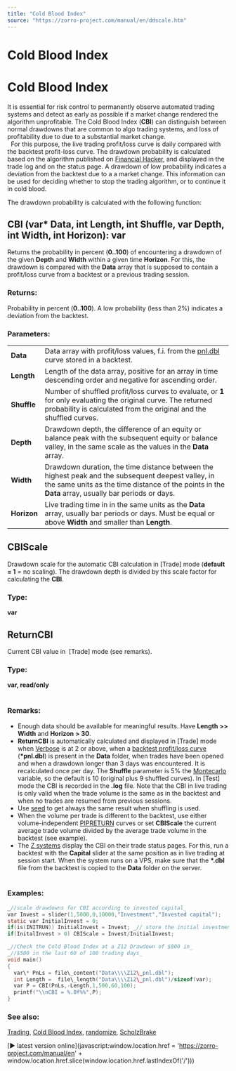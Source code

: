 ```yaml
---
title: "Cold Blood Index"
source: "https://zorro-project.com/manual/en/ddscale.htm"
---
```


# Cold Blood Index

# Cold Blood Index

It is essential for risk control to permanently observe automated trading systems and detect as early as possible if a market change rendered the algorithm unprofitable. The Cold Blood Index (**CBI**) can distinguish between normal drawdowns that are common to algo trading systems, and loss of profitability due to due to a substantial market change.  
  For this purpose, the live trading profit/loss curve is daily compared with the backtest profit-loss curve. The drawdown probability is calculated based on the algorithm published on [Financial Hacker](http://www.financial-hacker.com/the-cold-blood-index/), and displayed in the trade log and on the status page. A drawdown of low probability indicates a deviation from the backtest due to a a market change. This information can be used for deciding whether to stop the trading algorithm, or to continue it in cold blood.

The drawdown probability is calculated with the following function:

## CBI (var\* Data, int Length, int Shuffle, var Depth, int Width, int Horizon): var

Returns the probability in percent (**0..100**) of encountering a drawdown of the given **Depth** and **Width** within a given time **Horizon**. For this, the drawdown is compared with the **Data** array that is supposed to contain a profit/loss curve from a backtest or a previous trading session.

### Returns:

Probability in percent (**0..100**). A low probability (less than 2%) indicates a deviation from the backtest. 

### Parameters:

<table border="0"><tbody><tr><td><strong>Data</strong></td><td>Data array with profit/loss values, f.i. from the <a href="export.htm#pnl">pnl.dbl</a> curve stored in a backtest.</td></tr><tr><td><strong>Length</strong></td><td>Length of the data array, positive for an array in time descending order and negative for ascending order.</td></tr><tr><td><strong>Shuffle</strong></td><td>Number of shuffled profit/loss curves to evaluate, or <strong>1</strong> for only evaluating the original curve. The returned probability is calculated from the original and the shuffled curves.</td></tr><tr><td><strong>Depth</strong></td><td>Drawdown depth, the difference of an equity or balance peak with the subsequent equity or balance valley, in the same scale as the values in the <strong>Data</strong> array.</td></tr><tr><td><strong>Width</strong></td><td>Drawdown duration, the time distance between the highest peak and the subsequent deepest valley, in the same units as the time distance of the points in the <strong>Data</strong> array, usually bar periods or days.</td></tr><tr><td><strong>Horizon</strong></td><td>Live trading time in in the same units as the <strong>Data</strong> array, usually bar periods or days. Must be equal or above <strong>Width</strong> and smaller than <strong>Length</strong>.</td></tr></tbody></table>

## CBIScale

Drawdown scale for the automatic CBI calculation in \[Trade\] mode (**default = 1** = no scaling). The drawdown depth is divided by this scale factor for calculating the **CBI**.

### Type:

**var**

## ReturnCBI

Current CBI value in  \[Trade\] mode (see remarks).

### Type:

**var, read/only**  
 

### Remarks:

*   Enough data should be available for meaningful results. Have **Length** **\>> Width** and **Horizon** **\> 30**.
*   **ReturnCBI** is automatically calculated and displayed in \[Trade\] mode when [Verbose](199_Verbose.md) is at 2 or above, when a [backtest profit/loss curve](export.htm#pnl) (**\*pnl.dbl**) is present in the **Data** folder, when trades have been opened and when a drawdown longer than 3 days was encountered. It is recalculated once per day. The **Shuffle** parameter is 5% the [Montecarlo](montecarlo.md) variable, so the default is 10 (original plus 9 shuffled curves). In \[Test\] mode the CBI is recorded in the **.log** file. Note that the CBI in live trading is only valid when the trade volume is the same as in the backtest and when no trades are resumed from previous sessions.
*   Use [seed](084_random_seed.md) to get always the same result when shuffling is used.
*   When the volume per trade is different to the backtest, use either volume-independent [PIPRETURN](018_TradeMode.md) curves or set **CBIScale** the current average trade volume divided by the average trade volume in the backtest (see example).
*   The [Z systems](zsystems.md) display the CBI on their trade status pages. For this, run a backtest with the **Capital** slider at the same position as in live trading at session start. When the system runs on a VPS, make sure that the **\*.dbl** file from the backtest is copied to the **Data** folder on the server.  
       
    

### Examples:

```c
_//scale drawdowns for CBI according to invested capital_
var Invest = slider(1,5000,0,10000,"Investment","Invested capital");
static var InitialInvest = 0;
if(is(INITRUN)) InitialInvest = Invest; _// store the initial investment that was also used in the backtest_ 
if(InitalInvest > 0) CBIScale = Invest/InitialInvest;
```
```c
_//Check the Cold Blood Index at a Z12 Drawdown of $800 in_ 
_//$500 in the last 60 of 100 trading days_
void main()
{
  var\* PnLs = file\_content("Data\\\\Z12\_pnl.dbl");
  int Length =  file\_length("Data\\\\Z12\_pnl.dbl")/sizeof(var);
  var P = CBI(PnLs,-Length,1,500,60,100);
  printf("\\nCBI = %.0f%%",P);
}
```

### See also:

[Trading](004_Trading_Strategies.md), [Cold Blood Index](http://www.financial-hacker.com/the-cold-blood-index/), [randomize](130_randomize.md), [ScholzBrake](190_Margin_Risk_Lots.md)

[► latest version online](javascript:window.location.href = 'https://zorro-project.com/manual/en' + window.location.href.slice\(window.location.href.lastIndexOf\('/'\)\))